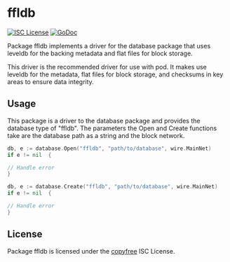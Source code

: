 # ffldb

[![ISC License](http://img.shields.io/badge/license-ISC-blue.svg)](http://copyfree.org)
[![GoDoc](https://godoc.org/github.com/p9c/p9/database/ffldb?status.png)](http://godoc.org/github.com/p9c/p9/database/ffldb)

Package ffldb implements a driver for the database package that uses leveldb for
the backing metadata and flat files for block storage.

This driver is the recommended driver for use with pod. It makes use leveldb for
the metadata, flat files for block storage, and checksums in key areas to ensure
data integrity.

## Usage

This package is a driver to the database package and provides the database type
of "ffldb". The parameters the Open and Create functions take are the database
path as a string and the block network.

```Go
db, e := database.Open("ffldb", "path/to/database", wire.MainNet)
if e != nil  {

// Handle error
}
```

```Go
db, e := database.Create("ffldb", "path/to/database", wire.MainNet)
if e != nil  {

// Handle error
}
```

## License

Package ffldb is licensed under the [copyfree](http://copyfree.org) ISC License.
